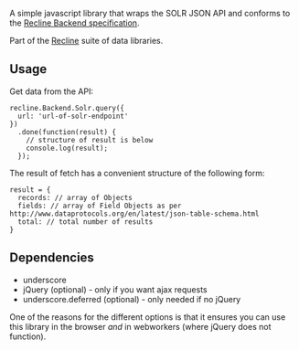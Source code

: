 A simple javascript library that wraps the SOLR JSON API and conforms to the
[Recline Backend specification][backend].

Part of the [Recline][] suite of data libraries.

[backend]: http://okfnlabs.org/recline/docs/backends.html
[Recline]: http://okfnlabs.org/recline/

## Usage

Get data from the API:

    recline.Backend.Solr.query({
      url: 'url-of-solr-endpoint'
    })
      .done(function(result) {
        // structure of result is below
        console.log(result);
      });

The result of fetch has a convenient structure of the following form:

    result = {
      records: // array of Objects
      fields: // array of Field Objects as per http://www.dataprotocols.org/en/latest/json-table-schema.html
      total: // total number of results
    }

## Dependencies

* underscore
* jQuery (optional) - only if you want ajax requests
* underscore.deferred (optional) - only needed if no jQuery

One of the reasons for the different options is that it ensures you can use
this library in the browser *and* in webworkers (where jQuery does not
function).

